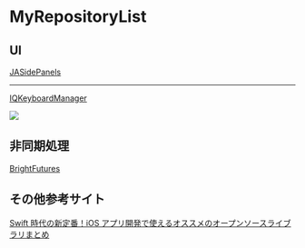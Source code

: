 # MyRepositoryList

## UI

[JASidePanels](https://github.com/gotosleep/JASidePanels)

---

[IQKeyboardManager](https://github.com/hackiftekhar/IQKeyboardManager)

![](https://github.com/hackiftekhar/IQKeyboardManager/raw/master/KeyboardTextFieldDemo/Screenshot/IQKeyboardManager.gif)
## 非同期処理

[BrightFutures](https://github.com/Thomvis/BrightFutures)


## その他参考サイト
[Swift 時代の新定番！iOS アプリ開発で使えるオススメのオープンソースライブラリまとめ](http://dev.classmethod.jp/smartphone/iphone/swift-oss/)

